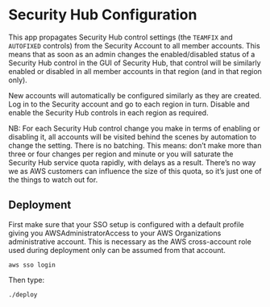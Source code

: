 # Security Hub Configuration

This app propagates Security Hub control settings (the `TEAMFIX` and `AUTOFIXED` controls) from the Security Account to all member accounts. This means that as soon as an admin changes the enabled/disabled status of a Security Hub control in the GUI of Security Hub, that control will be similarly enabled or disabled in all member accounts in that region (and in that region only).

New accounts will automatically be configured similarly as they are created. Log in to the Security account and go to each region in turn. Disable and enable the Security Hub controls in each region as required. 

NB: For each Security Hub control change you make in terms of enabling or disabling it, all accounts will be visited behind the scenes by automation to change the setting. There is no batching. This means: don’t make more than three or four changes per region and minute or you will saturate the Security Hub service quota rapidly, with delays as a result. There’s no way we as AWS customers can influence the size of this quota, so it’s just one of the things to watch out for.


## Deployment

First make sure that your SSO setup is configured with a default profile giving you AWSAdministratorAccess
to your AWS Organizations administrative account. This is necessary as the AWS cross-account role used 
during deployment only can be assumed from that account.

```console
aws sso login
```

Then type:

```console
./deploy
```

